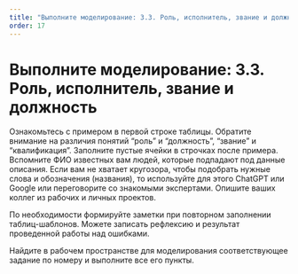 ```yaml
---
title: "Выполните моделирование: 3.3. Роль, исполнитель, звание и должность"
order: 17
---
```


# Выполните моделирование: 3.3. Роль, исполнитель, звание и должность



Ознакомьтесь с примером в первой строке таблицы. Обратите внимание на различия понятий “роль” и “должность”, “звание” и “квалификация”. Заполните пустые ячейки в строчках после примера. Вспомните ФИО известных вам людей, которые подпадают под данные описания. Если вам не хватает кругозора, чтобы подобрать нужные слова и обозначения (названия), то используйте для этого ChatGPT или Google или переговорите со знакомыми экспертами. Опишите ваших коллег из рабочих и личных проектов.

По необходимости формируйте заметки при повторном заполнении таблиц-шаблонов. Можете записать рефлексию и результат проведенной работы над ошибками.

Найдите в рабочем пространстве для моделирования соответствующее задание по номеру и выполните все его пункты.

